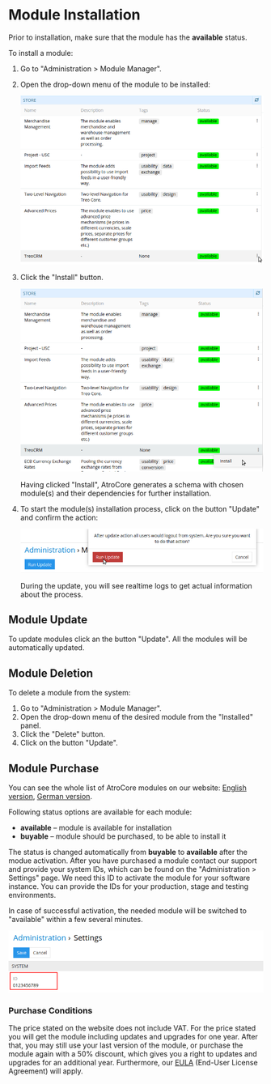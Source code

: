# Module Installation

Prior to installation, make sure that the module has the **available** status. 

To install a module:

1. Go to "Administration > Module Manager".

2. Open the drop-down menu of the module to be installed:

   ![call_dropdown](../_assets/admin-guide/module-manager/module_manager_drondown_en.png)

3. Click the "Install" button.

   ![install_module](../_assets/admin-guide/module-manager/module_manager_install_en.png)
   
   Having clicked "Install", AtroCore generates a schema with chosen module(s) and their dependencies for further installation.

4. To start the module(s) installation process, click on the button "Update" and confirm the action: 
   
   ![confirm_install](../_assets/admin-guide/module-manager/module_manager_confirm_en.png)

   During the update, you will see realtime logs to get actual information about the process.

## Module Update

To update modules click an the button "Update". All the modules will be automatically updated.

## Module Deletion

To delete a module from the system:

1. Go to "Administration > Module Manager".
2. Open the drop-down menu of the desired module from the "Installed" panel.
3. Click the "Delete" button.
4. Click on the button "Update".


## Module Purchase

You can see the whole list of AtroCore modules on our website: [English version](https://atropim.com/store), [German version](https://atropim.com/de/shop).

Following status options are available for each module:

* **available** – module is available for installation
* **buyable** – module should be purchased, to be able to install it

The status is changed automatically from **buyable** to **available** after the modue activation.
After you have purchased a module contact our support and provide your system IDs, which can be found on the "Administration > Settings" page. We need this ID to activate the module for your software instance. You can provide the IDs for your production, stage and testing environments.

In case of successful activation, the needed module will be switched to "available" within a few several minutes.
    
![settings_page](../_assets/admin-guide/module-manager/module_manager_settings_en.png)

### Purchase Conditions
The price stated on the website does not include VAT. For the price stated you will get the module including updates and upgrades for one year. After that, you may still use your last version of the module, or purchase the module again with a 50% discount, which gives you a right to updates and upgrades for an additional year. Furthermore, our [EULA](https://atropim.com/eula) (End-User License Agreement) will apply.

